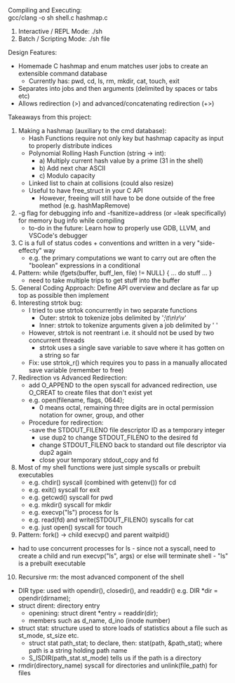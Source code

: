 Compiling and Executing:   
gcc/clang -o sh shell.c hashmap.c        
  1) Interactive / REPL Mode: ./sh   
  2) Batch / Scripting Mode: ./sh file   
     
Design Features:      
- Homemade C hashmap and enum matches user jobs to create an extensible command database  
    - Currently has: pwd, cd, ls, rm, mkdir, cat, touch, exit
- Separates into jobs and then arguments (delimited by spaces or tabs etc)  
- Allows redirection (>) and advanced/concatenating redirection (+>)

Takeaways from this project:  
 1) Making a hashmap (auxiliary to the cmd database):
    - Hash Functions require not only key but hashmap capacity as input to properly distribute indices
    - Polynomial Rolling Hash Function (string -> int):
        - a) Multiply current hash value by a prime (31 in the shell)
        - b) Add next char ASCII
        - c) Modulo capacity
    - Linked list to chain at collisions (could also resize)
    - Useful to have free_struct in your C API
        - However, freeing will still have to be done outside of the free method (e.g. hashMapRemove)
 2) -g flag for debugging info and -fsanitize=address (or =leak specifically) for memory bug info while compiling
    - to-do in the future: Learn how to properly use GDB, LLVM, and VSCode's debugger
 3) C is a full of status codes + conventions and written in a very "side-effecty" way
    - e.g. the primary computations we want to carry out are often the "boolean" expressions in a conditional
 4) Pattern: while (fgets(buffer, buff_len, file) != NULL) { ... do stuff ... }
    - need to take multiple trips to get stuff into the buffer
 5) General Coding Approach: Define API overview and declare as far up top as possible then implement
 6) Interesting strtok bug:
    - I tried to use strtok concurrently in two separate functions
        - Outer: strtok to tokenize jobs delimited by ';\t\n\r\v'
        - Inner: strtok to tokenize arguments given a job delimited by ' '
    - However, strtok is not reentrant i.e. it should not be used by two concurrent threads
        - strtok uses a single save variable to save where it has gotten on a string so far
    - Fix: use strtok_r() which requires you to pass in a manually allocated save variable (remember to free)
 7) Redirection vs Advanced Redirection:
    - add O_APPEND to the open syscall for advanced redirection, use O_CREAT to create files that don't exist yet
    - e.g. open(filename, flags, 0644);
        - 0 means octal, remaining three digits are in octal permission notation for owner, group, and other
    - Procedure for redirection:    
        -save the STDOUT_FILENO file descriptor ID as a temporary integer
        - use dup2 to change STDOUT_FILENO to the desired fd
        - change STDOUT_FILENO back to standard out file descriptor via dup2 again
        - close your temporary stdout_copy and fd
 8) Most of my shell functions were just simple syscalls or prebuilt executables
    - e.g. chdir() syscall (combined with getenv()) for cd
    - e.g. exit() syscall for exit
    - e.g. getcwd() syscall for pwd
    - e.g. mkdir() syscall for mkdir
    - e.g. execvp("ls") process for ls
    - e.g. read(fd) and write(STDOUT_FILENO) syscalls for cat
    - e.g. just open() syscall for touch
 9) Pattern: fork() -> child execvp() and parent waitpid()    
  - had to use concurrent processes for ls
        - since not a syscall, need to create a child and run execvp("ls", args) or else will terminate shell
        - "ls" is a prebuilt executable
 10) Recursive rm: the most advanced component of the shell
  - DIR type: used with opendir(), closedir(), and readdir() e.g. DIR *dir = opendir(dirname);
  - struct dirent: directory entry
      - openining: struct dirent *entry = readdir(dir);
      - members such as d_name, d_ino (inode number)
  - struct stat: structure used to store loads of statistics about a file such as st_mode, st_size etc. 
      - struct stat path_stat; to declare, then: stat(path, &path_stat); where path is a string holding path name
      - S_ISDIR(path_stat.st_mode) tells us if the path is a directory
  - rmdir(directory_name) syscall for directories and unlink(file_path) for files
